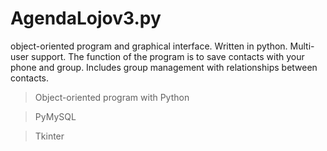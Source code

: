 # AgendaLojov3.py

object-oriented program and graphical interface. Written in python. Multi-user support. The function of the program is to save contacts with your phone and group. Includes group management with relationships between contacts.

>Object-oriented program with Python

>PyMySQL

>Tkinter
